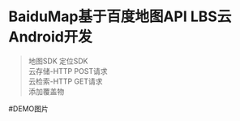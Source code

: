 BaiduMap基于百度地图API LBS云  Android开发
====================
>地图SDK
定位SDK  
云存储-HTTP POST请求  
云检索-HTTP GET请求  
添加覆盖物

#DEMO图片  


